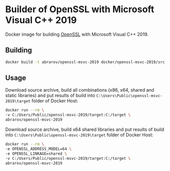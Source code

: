 # Builder of OpenSSL with Microsoft Visual C++ 2019

Docker image for building [OpenSSL](https://www.openssl.org/) with Microsoft Visual C++ 2019.

## Building

```bash
docker build -t abrarov/openssl-msvc-2019 docker/openssl-msvc-2019/src
```

## Usage

Download source archive, build all combinations (x86, x64, shared and static libraries) and put results of build into 
`C:\Users\Public\openssl-msvc-2019\target` folder of Docker Host:

```bash
docker run --rm \
-v C:/Users/Public/openssl-msvc-2019/target:C:/target \
abrarov/openssl-msvc-2019
```

Download source archive, build x64 shared libraries and put results of build into `C:\Users\Public\openssl-msvc-2019\target` 
folder of Docker Host:
 
```bash
docker run --rm \
-e OPENSSL_ADDRESS_MODEL=64 \
-e OPENSSL_LINKAGE=shared \
-v C:/Users/Public/openssl-msvc-2019/target:C:/target \
abrarov/openssl-msvc-2019
```
